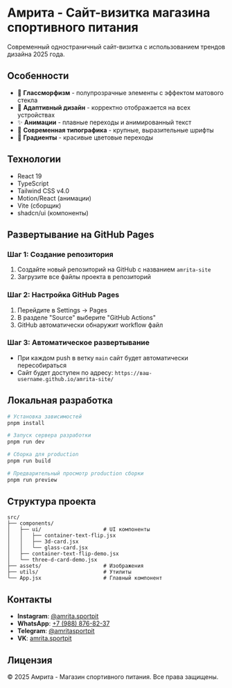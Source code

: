 # Амрита - Сайт-визитка магазина спортивного питания

Современный одностраничный сайт-визитка с использованием трендов дизайна 2025 года.

## Особенности

- 🎨 **Глассморфизм** - полупрозрачные элементы с эффектом матового стекла
- 📱 **Адаптивный дизайн** - корректно отображается на всех устройствах
- ✨ **Анимации** - плавные переходы и анимированный текст
- 🎯 **Современная типографика** - крупные, выразительные шрифты
- 🌈 **Градиенты** - красивые цветовые переходы

## Технологии

- React 19
- TypeScript
- Tailwind CSS v4.0
- Motion/React (анимации)
- Vite (сборщик)
- shadcn/ui (компоненты)

## Развертывание на GitHub Pages

### Шаг 1: Создание репозитория
1. Создайте новый репозиторий на GitHub с названием `amrita-site`
2. Загрузите все файлы проекта в репозиторий

### Шаг 2: Настройка GitHub Pages
1. Перейдите в Settings → Pages
2. В разделе "Source" выберите "GitHub Actions"
3. GitHub автоматически обнаружит workflow файл

### Шаг 3: Автоматическое развертывание
- При каждом push в ветку `main` сайт будет автоматически пересобираться
- Сайт будет доступен по адресу: `https://ваш-username.github.io/amrita-site/`

## Локальная разработка

```bash
# Установка зависимостей
pnpm install

# Запуск сервера разработки
pnpm run dev

# Сборка для production
pnpm run build

# Предварительный просмотр production сборки
pnpm run preview
```

## Структура проекта

```
src/
├── components/
│   ├── ui/                    # UI компоненты
│   │   ├── container-text-flip.jsx
│   │   ├── 3d-card.jsx
│   │   └── glass-card.jsx
│   ├── container-text-flip-demo.jsx
│   └── three-d-card-demo.jsx
├── assets/                    # Изображения
├── utils/                     # Утилиты
└── App.jsx                    # Главный компонент
```

## Контакты

- **Instagram**: [@amrita.sportpit](https://www.instagram.com/amrita.sportpit)
- **WhatsApp**: [+7 (988) 876-82-37](https://wa.me/79888768237)
- **Telegram**: [@amritasportpit](https://t.me/amritasportpit)
- **VK**: [amrita.sportpit](https://vk.com/amrita.sportpit)

## Лицензия

© 2025 Амрита - Магазин спортивного питания. Все права защищены.

